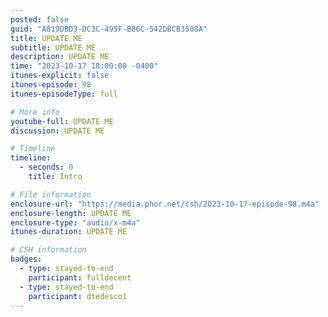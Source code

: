 ```yaml
---
posted: false
guid: "A819DBD3-DC3C-495F-B86C-542DBCB3508A"
title: UPDATE ME
subtitle: UPDATE ME
description: UPDATE ME 
time: "2023-10-17 18:00:00 -0400"
itunes-explicit: false
itunes-episode: 98
itunes-episodeType: full

# More info
youtube-full: UPDATE ME
discussion: UPDATE ME

# Timeline
timeline:
  - seconds: 0
    title: Intro

# File information
enclosure-url: "https://media.phor.net/csh/2023-10-17-episode-98.m4a"
enclosure-length: UPDATE ME
enclosure-type: "audio/x-m4a"
itunes-duration: UPDATE ME

# CSH information
badges:
  - type: stayed-to-end
    participant: fulldecent
  - type: stayed-to-end
    participant: dtedesco1
---
```

